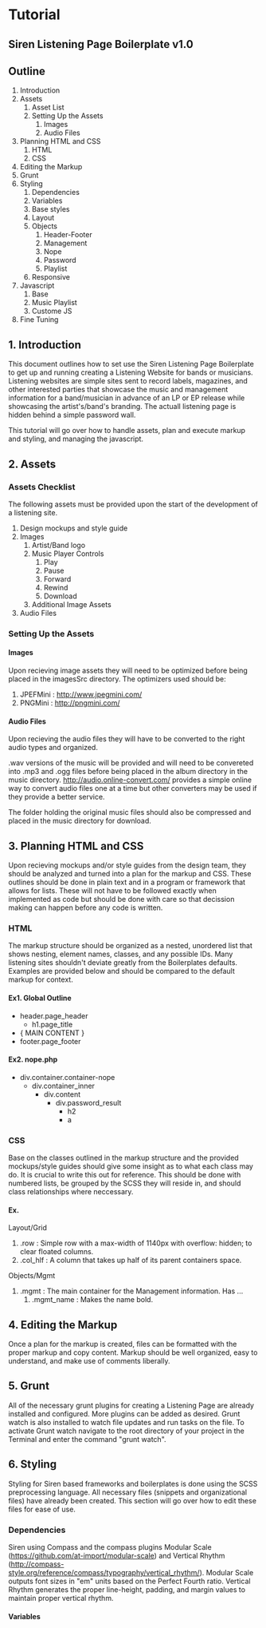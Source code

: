 # Tutorial #
## Siren Listening Page Boilerplate v1.0 ##


## Outline ##
1. Introduction
2. Assets
	1. Asset List
	2. Setting Up the Assets
		1. Images
		2. Audio Files
3. Planning HTML and CSS
	1. HTML
	2. CSS
4. Editing the Markup
5. Grunt
6. Styling
	1. Dependencies
	2. Variables
	3. Base styles
	4. Layout
	5. Objects
		1. Header-Footer
		2. Management 
		3. Nope
		4. Password
		5. Playlist
	6. Responsive
7. Javascript
	1. Base
	2. Music Playlist
	3. Custome JS
8. Fine Tuning


## 1. Introduction ##
This document outlines how to set use the Siren Listening Page Boilerplate to get up and running creating a Listening Website for bands or musicians. Listening websites are simple sites sent to record labels, magazines, and other interested parties that showcase the music and management information for a band/musician in advance of an LP or EP release while showcasing the artist's/band's branding. The actuall listening page is hidden behind a simple password wall. 

This tutorial will go over how to handle assets, plan and execute markup and styling, and managing the javascript.


## 2. Assets ##

### Assets Checklist ###
The following assets must be provided upon the start of the development of a listening site.

1. Design mockups and style guide
2. Images
	1. Artist/Band logo
	2. Music Player Controls
		1. Play 
		2. Pause
		3. Forward
		4. Rewind
		5. Download
	3. Additional Image Assets
3. Audio Files


### Setting Up the Assets ###

#### Images ####
Upon recieving image assets they will need to be optimized before being placed in the imagesSrc directory. The optimizers used should be:

1. JPEFMini : http://www.jpegmini.com/
2. PNGMini : http://pngmini.com/

#### Audio Files ####
Upon recieving the audio files they will have to be converted to the right audio types and organized. 

.wav versions of the music will be provided and will need to be convereted into .mp3 and .ogg files before being placed in the album directory in the music directory. http://audio.online-convert.com/ provides a simple online way to convert audio files one at a time but other converters may be used if they provide a better service.

The folder holding the original music files should also be compressed and placed in the music directory for download.


## 3. Planning HTML and CSS ##
Upon recieving mockups and/or style guides from the design team, they should be analyzed and turned into a plan for the markup and CSS. These outlines should be done in plain text and in a program or framework that allows for lists. These will not have to be followed exactly when implemented as code but should be done with care so that decission making can happen before any code is written.

### HTML ###
The markup structure should be organized as a nested, unordered list that shows nesting, element names, classes, and any possible IDs. Many listening sites shouldn't deviate greatly from the Boilerplates defaults. Examples are provided below and should be compared to the default markup for context. 

#### Ex1. Global Outline ####
- header.page_header
	- h1.page_title
- { MAIN CONTENT }
- footer.page_footer

#### Ex2. nope.php ####
- div.container.container-nope
	- div.container_inner
		- div.content
			- div.password_result
				- h2
				- a

### CSS ###
Base on the classes outlined in the markup structure and the provided mockups/style guides should give some insight as to what each class may do. It is crucial to write this out for reference. This should be done with numbered lists, be grouped by the SCSS they will reside in, and should class relationships where neccessary.

#### Ex. ####

Layout/Grid
1. .row : Simple row with a max-width of 1140px with overflow: hidden; to clear floated columns.
2. .col_hlf : A column that takes up half of its parent containers space.


Objects/Mgmt
1. .mgmt : The main container for the Management information. Has ...
	1. .mgmt_name : Makes the name bold.


## 4. Editing the Markup ##
Once a plan for the markup is created, files can be formatted with the proper markup and copy content. Markup should be well organized, easy to understand, and make use of comments liberally.


## 5. Grunt ##
All of the necessary grunt plugins for creating a Listening Page are already installed and configured. More plugins can be added as desired. Grunt watch is also installed to watch file updates and run tasks on the file. To activate Grunt watch navigate to the root directory of your project in the Terminal and enter the command "grunt watch".


## 6. Styling ##
Styling for Siren based frameworks and boilerplates is done using the SCSS preprocessing language. All necessary files (snippets and organizational files) have already been created. This section will go over how to edit these files for ease of use.

### Dependencies ###
Siren using Compass and the compass plugins Modular Scale (https://github.com/at-import/modular-scale) and Vertical Rhythm (http://compass-style.org/reference/compass/typography/vertical_rhythm/). Modular Scale outputs font sizes in "em" units based on the Perfect Fourth ratio. Vertical Rhythm generates the proper line-height, padding, and margin values to maintain proper vertical rhythm. 

#### Variables ####
